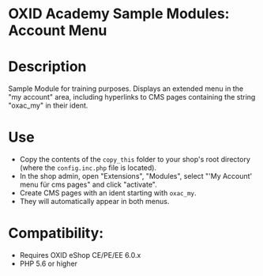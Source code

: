 OXID Academy Sample Modules: Account Menu
=========================================

# Description

Sample Module for training purposes.
Displays an extended menu in the "my account" area, including hyperlinks to CMS pages containing the string "oxac_my" in their ident.

# Use

* Copy the contents of the `copy_this` folder to your shop's root directory (where the `config.inc.php` file is located).
* In the shop admin, open "Extensions", "Modules", select "'My Account' menu für cms pages" and click "activate".
* Create CMS pages with an ident starting with `oxac_my`.
* They will automatically appear in both menus.


# Compatibility:

* Requires OXID eShop CE/PE/EE 6.0.x
* PHP 5.6 or higher